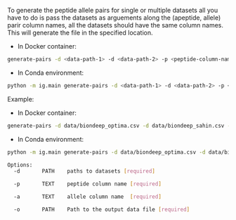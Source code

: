 To generate the peptide allele pairs for single or multiple datasets all you have to do is pass
the datasets as arguements along the (apeptide, allele) parir column names, all the datasets should
have the same column names.
This will generate the file in the specified location.

- In Docker container:
```bash
generate-pairs -d <data-path-1> -d <data-path-2> -p <peptide-column-name> -a <allele-column-name>  -o  <file-output-path>
```
- In Conda environment:
```bash
python -m ig.main generate-pairs -d <data-path-1> -d <data-path-2> -p <peptide-column-name> -a <allele-column-name>  -o  <file-output-path>
```

Example:

- In Docker container:
```bash
generate-pairs -d data/biondeep_optima.csv -d data/biondeep_sahin.csv -p tested_peptide_biondeep_mhci -a allele_biondeep_mhci  -o  data/peptide_allele_pair.csv
```
- In Conda environment:
```bash
python -m ig.main generate-pairs -d data/biondeep_optima.csv -d data/biondeep_sahin.csv -p tested_peptide_biondeep_mhci -a allele_biondeep_mhci  -o  data/peptide_allele_pair.csv
```

```bash
Options:
  -d       PATH    paths to datasets [required]

  -p       TEXT    peptide column name [required]

  -a       TEXT    allele column name  [required]

  -o       PATH    Path to the output data file [required]
```
